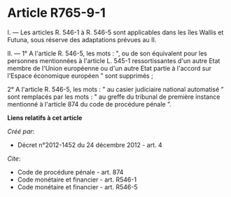 # Article R765-9-1

I. ― Les articles R. 546-1 à R. 546-5 sont applicables dans les îles Wallis et Futuna, sous réserve des adaptations prévues
au II. 

II. ― 1° A l'article R. 546-5, les mots : ", ou de son équivalent pour les personnes mentionnées à l'article L. 545-1
ressortissantes d'un autre Etat membre de l'Union européenne ou d'un autre Etat partie à l'accord sur l'Espace économique
européen ” sont supprimés  ; 

2° A l'article R. 546-5, les mots : " au casier judiciaire national automatisé ” sont remplacés par les mots : " au greffe du
tribunal de première instance mentionné à l'article 874 du code de procédure pénale ”.

**Liens relatifs à cet article**

_Créé par_:

  - Décret n°2012-1452 du 24 décembre 2012 - art. 4

_Cite_:

  - Code de procédure pénale - art. 874
  - Code monétaire et financier - art. R546-1
  - Code monétaire et financier - art. R546-5
